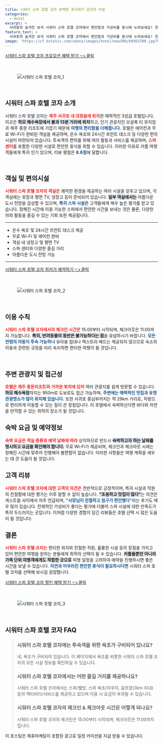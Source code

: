 ```yaml
---
title: 시워터 스파 호텔 코자 완벽한 휴식대기 공간의 비밀
categories:
  - Hotel
excerpt: >
  서귀포의 숨겨진 보석 시워터 스파 호텔 코자에서 편안함과 가성비를 동시에 누려보세요! 친절한 직원 청결한 객실 매력적인 스파 시설이 여러분을 기다립니다. 해변과 맛집이 가까워 여행의 완벽한 시작을 선사합니다!
feature_text: >
  서귀포의 숨겨진 보석 시워터 스파 호텔 코자에서 편안함과 가성비를 동시에 누려보세요! 친절한 직원 청결한 객실 매력적인 스파 시설이 여러분을 기다립니다. 해변과 맛집이 가까워 여행의 완벽한 시작을 선사합니다!
image: 'https://cf.bstatic.com/xdata/images/hotel/max500/69563700.jpg?k=e52dd8412201f971c9f8ab6aa1f9210684cb8377435fd8843227e267aee47bca&o=&hp=1'
---
```


<p><a class="modoo-button" href="https://tinyurl.com/258e5fvm" rel="nofollow noopener">시워터 스파 호텔 코자 프로모션 혜택 받기 👈 클릭</a></p><br/>
<figure class="image"><img alt="시워터 스파 호텔 코자_1" src="https://cf.bstatic.com/xdata/images/hotel/max1024x768/69563697.jpg?k=d0126101ef73f200f9f6f7516a0ed1d7f8120e822172cc3f925d87de1a2a19bf&amp;o=&amp;hp=1"/></figure><br/>

<h2 data-ke-size="size26" id="시워터_스파_호텔_코자_소개">시워터 스파 호텔 코자 소개</h2>
<p data-ke-size="size16">시워터 스파 호텔 코자는 <b><span style="color: #ee2323;">제주 서귀포 내 대정읍에 위치</span></b>한 매력적인 3성급 호텔입니다. 이곳은 <b><span style="background-color: #21538527;">하모 해수욕장에서 불과 13분 거리에 위치</span></b>하고, 인기 관광지인 오설록 티 뮤지엄과 제주 중문 리조트에 가깝기 때문에 <b><span style="color: #1a5490;">여행의 편리함을 더해줍니다.</span></b> 호텔은 에어컨과 무료 Wi-Fi가 완비된 객실을 제공하며, 온수 욕조와 24시간 프런트 데스크 등 다양한 편의시설이 마련되어 있습니다. 투숙객의 편의를 위해 여러 활동과 서비스를 제공하며, <b><span style="color: #ee2323;">스파 센터</span></b>를 포함한 다양한 시설로 편안한 휴식을 취할 수 있습니다. 이러한 이유로 커플 여행객들에게 특히 인기 있으며, 리뷰 평점은 <b><span style="color: #1a5490;">8.8점</span></b>에 달합니다.</p>
<p data-ke-size="size16"> </p>
<h2 data-ke-size="size23" id="객실_및_편의시설">객실 및 편의시설</h2>
<p data-ke-size="size16"><b><span style="color: #ee2323;">시워터 스파 호텔 코자의 객실은</span></b> 쾌적한 환경을 제공하는 여러 시설을 갖추고 있으며, 각 객실에는 옷장과 평면 TV, 냉장고 등이 준비되어 있습니다. <b><span style="background-color: #21538527;">일부 객실에서는</span></b> 아름다운 도시 전망을 감상할 수 있으며, <b><span style="color: #1a5490;">특히 스파 시설은</span></b> 고객들에게 매우 높은 평가를 받고 있습니다. 정해진 시간에 이용 가능한 스파에서 편안한 시간을 보내는 것은 물론, 다양한 야외 활동을 즐길 수 있는 기회 또한 제공됩니다.</p>
<hr contenteditable="false" data-ke-style="style5" data-ke-type="horizontalRule"/>
<ul data-ke-list-type="disc" style="list-style-type: disc;">
<li>온수 욕조 및 24시간 프런트 데스크 제공</li>
<li>무료 Wi-Fi 및 에어컨 완비</li>
<li>객실 내 냉장고 및 평면 TV</li>
<li>스파 센터와 다양한 즐길 거리</li>
<li>아름다운 도시 전망 가능</li>
</ul>
<hr contenteditable="false" data-ke-style="style5" data-ke-type="horizontalRule"/>
<p><a class="modoo-button" href="https://tinyurl.com/258e5fvm" rel="nofollow noopener">시워터 스파 호텔 코자 최저가 예약하기 👈 클릭</a></p><br/>
<figure class="image"><img alt="시워터 스파 호텔 코자_2" src="https://cf.bstatic.com/xdata/images/hotel/max500/69563700.jpg?k=e52dd8412201f971c9f8ab6aa1f9210684cb8377435fd8843227e267aee47bca&amp;o=&amp;hp=1"/></figure><br/>
<h2 data-ke-size="size23" id="이용_수칙">이용 수칙</h2>
<p data-ke-size="size16"><b><span style="color: #ee2323;">시워터 스파 호텔 코자에서의 체크인 시간은</span></b> 15:00부터 시작되며, 체크아웃은 11:00까지 가능합니다. <b><span style="background-color: #21538527;">특히, 반려동물의 동반은 불가능하다는 점</span></b>을 유념하시기 바랍니다. <b><span style="color: #1a5490;">모든 연령의 아동이 투숙 가능하나</span></b> 유아용 침대나 엑스트라 베드는 제공되지 않으므로 숙소의 이용과 관련된 규정을 미리 숙지하면 편리한 여행이 될 것입니다.</p>
<p data-ke-size="size16"> </p>
<h2 data-ke-size="size23" id="주변_관광지">주변 관광지 및 접근성</h2>
<p data-ke-size="size16"><b><span style="color: #ee2323;">호텔은 제주 중문리조트와 가까운 위치에 있어</span></b> 여러 관광지를 쉽게 방문할 수 있습니다. <b><span style="background-color: #21538527;">하모 해수욕장</span></b>까지는 950m로 도보로도 접근 가능하며, <b><span style="color: #1a5490;">주변에는 매력적인 맛집과 유명 관광명소가 많이 위치해 있습니다.</span></b> 또한 서귀포 중심부까지는 약 29km 거리로, 차량으로 편리하게 이동할 수 있는 점이 큰 장점입니다. 이 호텔에서 숙박하신다면 바다와 자연을 만끽할 수 있는 최적의 장소가 될 것입니다.</p>
<h2 data-ke-size="size23" id="숙박_요금_및_예약정보">숙박 요금 및 예약정보</h2>
<p data-ke-size="size16"><b><span style="color: #ee2323;">숙박 요금은 객실 종류와 예약 날짜에 따라</span></b> 상이하므로 반드시 <b><span style="background-color: #21538527;">숙박하고자 하는 날짜를 명시하고 요금을 확인해야 합니다.</span></b> 무료 Wi-Fi가 제공되며, 체크인과 체크아웃 시에는 정해진 시간에 맞추어 진행해야 불편함이 없습니다. 이러한 사항들은 여행 계획을 세우는 데 큰 도움이 될 것입니다.</p>
<h2 data-ke-size="size26" id="고객_리뷰">고객 리뷰</h2>
<p data-ke-size="size16"><b><span style="color: #ee2323;">시워터 스파 호텔 코자에 대한 고객의 의견은</span></b> 전반적으로 긍정적이며, 특히 시설과 직원의 친절함에 대한 평가는 이루 말할 수 없이 높습니다. <b><span style="background-color: #21538527;">“조용하고 맛집이 많다”</span></b>는 의견은 게스트들 사이에서 자주 언급되며, <b><span style="color: #1a5490;">“사장님이 친절하고 침구가 편안했다”</span></b>라는 후기도 매우 많이 있습니다. 전체적인 가성비가 좋다는 평가에 더불어 스파 시설에 대한 만족도가 특히 두드러지는 곳입니다. 이처럼 다양한 경험이 담긴 리뷰들은 호텔 선택 시 많은 도움이 될 것입니다.</p>
<h2 data-ke-size="size23" id="결론">결론</h2>
<p data-ke-size="size16"><b><span style="color: #ee2323;">시워터 스파 호텔 코자는</span></b> 편리한 위치와 친절한 직원, 훌륭한 시설 등의 장점을 가지고 있어 편안한 여행을 원하는 분들에게 최적의 선택이 될 수 있습니다. <b><span style="background-color: #21538527;">커플들뿐만 아니라 가족 단위 여행객에게도 적합한 곳으로</span></b> 여행 일정을 고려하여 예약을 진행하시면 좋은 시간을 보낼 수 있습니다. <b><span style="color: #1a5490;">자연과 어우러진 편안한 휴식이 필요하시다면</span></b> 시워터 스파 호텔 코자를 선택해 보시길 권장합니다.</p>

<p><a class="modoo-button" href="https://tinyurl.com/258e5fvm" rel="nofollow noopener">시워터 스파 호텔 코자 할인 혜택 받기 👈 클릭</a></p><br>

<figure class="image"><img src="https://cf.bstatic.com/xdata/images/hotel/max500/76052150.jpg?k=fb680d7e14f5d102bd5e54d46fc2c6ff0cfe5cc0e2b10ecc8b1017c49b240108&o=&hp=1" alt="시워터 스파 호텔 코자_3"></figure><br>
<h2 id="시워터 스파 호텔 코자_FAQ">시워터 스파 호텔 코자 FAQ</h2>
<div itemscope="" itemtype="https://schema.org/FAQPage"> 
<blockquote> 
<div itemscope="" itemprop="mainEntity" itemtype="https://schema.org/Question"> 
<h3 id="질문_1" itemprop="name">시워터 스파 호텔 코자에는 투숙객을 위한 욕조가 구비되어 있나요?</h3> 
<div itemscope="" itemprop="acceptedAnswer" itemtype="https://schema.org/Answer"> 
<span itemprop="text"> 
<p>네, 욕조가 구비되어 있습니다. 이 페이지에서 욕조를 비롯한 시워터 스파 호텔 코자의 모든 시설 정보를 확인하실 수 있습니다.</p> 
</span> 
</div> 
</div> 

<div itemscope="" itemprop="mainEntity" itemtype="https://schema.org/Question"> 
<h3 id="질문_2" itemprop="name">시워터 스파 호텔 코자에서는 어떤 즐길 거리를 제공하나요?</h3> 
<div itemscope="" itemprop="acceptedAnswer" itemtype="https://schema.org/Answer"> 
<span itemprop="text"> 
<p>시워터 스파 호텔 코자에서는 스파/웰빙, 스파 욕조/자쿠지, 골프장(3km 이내) 등의 액티비티/서비스를 제공하고 있으며 이용 시 요금이 부과될 수 있습니다.</p> 
</span> 
</div> 
</div> 

<div itemscope="" itemprop="mainEntity" itemtype="https://schema.org/Question"> 
<h3 id="질문_3" itemprop="name">시워터 스파 호텔 코자의 체크인 & 체크아웃 시간은 어떻게 되나요?</h3> 
<div itemscope="" itemprop="acceptedAnswer" itemtype="https://schema.org/Answer"> 
<span itemprop="text"> 
<p>시워터 스파 호텔 코자의 체크인은 15:00부터 시작되며, 체크아웃은 11:00까지입니다.</p> 
</span> 
</div> 
</div> 
</blockquote> 
</div><p>이 포스팅은 제휴마케팅이 포함된 광고로 일정 커미션을 지급 받을 수 있습니다.</p>

